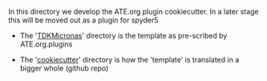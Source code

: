 In this directory we develop the ATE.org plugin cookiecutter.
In a later stage this will be moved out as a plugin for spyder5

- The '[TDKMicronas](https://github.com/ate-org/ATE.org/tree/master/src/Plugins/TDKMicronas)' directory is the template as pre-scribed by ATE.org.plugins

- The '[cookiecutter](https://github.com/ate-org/ATE.org/tree/master/src/Plugins/cookiecutter)' directory is how the 'template' is translated in a bigger whole (github repo) 
